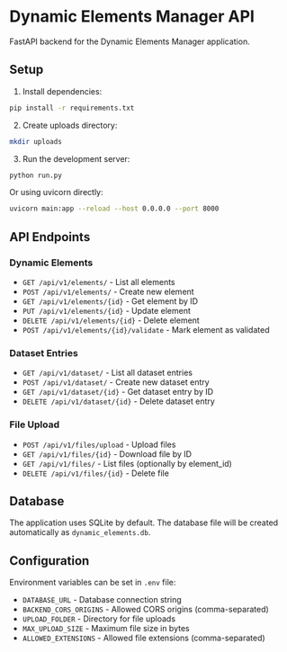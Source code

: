# Dynamic Elements Manager API

FastAPI backend for the Dynamic Elements Manager application.

## Setup

1. Install dependencies:
```bash
pip install -r requirements.txt
```

2. Create uploads directory:
```bash
mkdir uploads
```

3. Run the development server:
```bash
python run.py
```

Or using uvicorn directly:
```bash
uvicorn main:app --reload --host 0.0.0.0 --port 8000
```

## API Endpoints

### Dynamic Elements
- `GET /api/v1/elements/` - List all elements
- `POST /api/v1/elements/` - Create new element
- `GET /api/v1/elements/{id}` - Get element by ID
- `PUT /api/v1/elements/{id}` - Update element
- `DELETE /api/v1/elements/{id}` - Delete element
- `POST /api/v1/elements/{id}/validate` - Mark element as validated

### Dataset Entries
- `GET /api/v1/dataset/` - List all dataset entries
- `POST /api/v1/dataset/` - Create new dataset entry
- `GET /api/v1/dataset/{id}` - Get dataset entry by ID
- `DELETE /api/v1/dataset/{id}` - Delete dataset entry

### File Upload
- `POST /api/v1/files/upload` - Upload files
- `GET /api/v1/files/{id}` - Download file by ID
- `GET /api/v1/files/` - List files (optionally by element_id)
- `DELETE /api/v1/files/{id}` - Delete file

## Database

The application uses SQLite by default. The database file will be created automatically as `dynamic_elements.db`.

## Configuration

Environment variables can be set in `.env` file:

- `DATABASE_URL` - Database connection string
- `BACKEND_CORS_ORIGINS` - Allowed CORS origins (comma-separated)
- `UPLOAD_FOLDER` - Directory for file uploads
- `MAX_UPLOAD_SIZE` - Maximum file size in bytes
- `ALLOWED_EXTENSIONS` - Allowed file extensions (comma-separated)